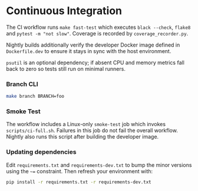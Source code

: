 # Continuous Integration

The CI workflow runs `make fast-test` which executes `black --check`, `flake8`
and `pytest -m "not slow"`. Coverage is recorded by `coverage_recorder.py`.

Nightly builds additionally verify the developer Docker image defined in
`Dockerfile.dev` to ensure it stays in sync with the host environment.

`psutil` is an optional dependency; if absent CPU and memory metrics fall back to
zero so tests still run on minimal runners.

### Branch CLI

```bash
make branch BRANCH=foo
```

### Smoke Test

The workflow includes a Linux-only `smoke-test` job which invokes
`scripts/ci-full.sh`. Failures in this job do not fail the overall workflow.
Nightly also runs this script after building the developer image.

### Updating dependencies

Edit `requirements.txt` and `requirements-dev.txt` to bump the minor versions
using the `~=` constraint. Then refresh your environment with:

```bash
pip install -r requirements.txt -r requirements-dev.txt
```
